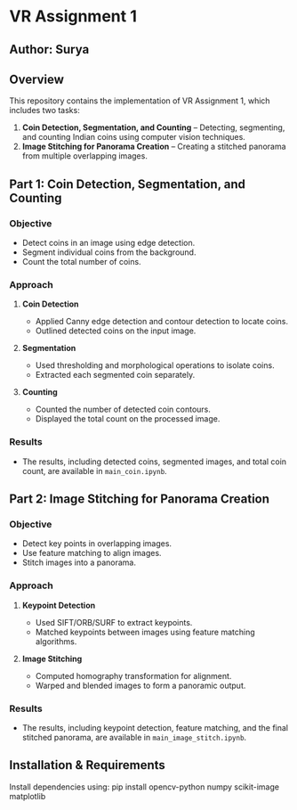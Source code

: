 # VR Assignment 1

## Author: Surya

## Overview
This repository contains the implementation of VR Assignment 1, which includes two tasks:
1. **Coin Detection, Segmentation, and Counting** – Detecting, segmenting, and counting Indian coins using computer vision techniques.
2. **Image Stitching for Panorama Creation** – Creating a stitched panorama from multiple overlapping images.

## Part 1: Coin Detection, Segmentation, and Counting
### Objective
- Detect coins in an image using edge detection.
- Segment individual coins from the background.
- Count the total number of coins.

### Approach
1. **Coin Detection**
   - Applied Canny edge detection and contour detection to locate coins.
   - Outlined detected coins on the input image.

2. **Segmentation**
   - Used thresholding and morphological operations to isolate coins.
   - Extracted each segmented coin separately.

3. **Counting**
   - Counted the number of detected coin contours.
   - Displayed the total count on the processed image.

### Results
- The results, including detected coins, segmented images, and total coin count, are available in `main_coin.ipynb`.

## Part 2: Image Stitching for Panorama Creation
### Objective
- Detect key points in overlapping images.
- Use feature matching to align images.
- Stitch images into a panorama.

### Approach
1. **Keypoint Detection**
   - Used SIFT/ORB/SURF to extract keypoints.
   - Matched keypoints between images using feature matching algorithms.

2. **Image Stitching**
   - Computed homography transformation for alignment.
   - Warped and blended images to form a panoramic output.

### Results
- The results, including keypoint detection, feature matching, and the final stitched panorama, are available in `main_image_stitch.ipynb`.

## Installation & Requirements
Install dependencies using:
pip install opencv-python numpy scikit-image matplotlib


